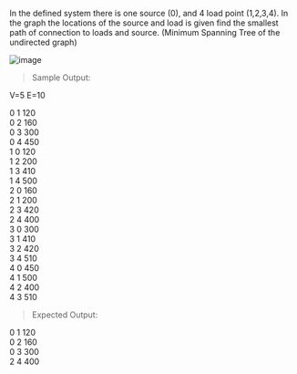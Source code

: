 In the defined system there is one source (0), and 4 load point (1,2,3,4). In the graph the locations 
of the source and load is given find the smallest path of connection to loads and source. (Minimum 
Spanning Tree of the undirected graph)

![image](https://github.com/alikendir0/224-hw3.q1/assets/115409752/7522ebcf-53a4-4ad4-9005-02c62441a14d)


>Sample Output: 

V=5 
E=10 

0 1 120  
0 2 160  
0 3 300  
0 4 450  
1 0 120  
1 2 200  
1 3 410  
1 4 500  
2 0 160  
2 1 200  
2 3 420  
2 4 400  
3 0 300  
3 1 410  
3 2 420  
3 4 510  
4 0 450  
4 1 500  
4 2 400  
4 3 510  

>Expected Output:

0 1 120  
0 2 160  
0 3 300  
2 4 400  
